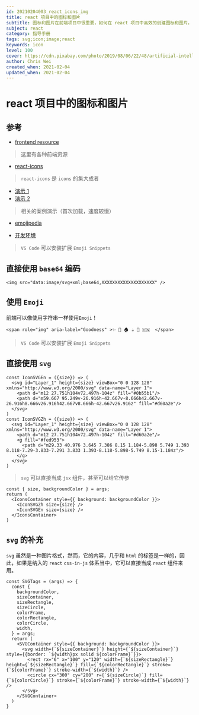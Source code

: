 ```yaml
---
id: 20210204003_react_icons_img
title: react 项目中的图标和图片
subtitle: 图标和图片在前端项目中很重要，如何在 react 项目中高效的创建图标和图片。
subject: react
category: 指导手册
tags: svg;icon;image;react
keywords: icon
level: 100
cover: https://cdn.pixabay.com/photo/2019/08/06/22/48/artificial-intelligence-4389372_960_720.jpg
author: Chris Wei
created_when: 2021-02-04
updated_when: 2021-02-04
---
```


# react 项目中的图标和图片

## 参考

- [frontend resource](/blog/20210129001_frontend_resource)

> 这里有各种前端资源

- [react-icons](https://react-icons.github.io/react-icons/)

> `react-icons` 是 `icons` 的集大成者

- [演示 1](/storybook.html?path=/story/bee-styled-svg-demo--flag-icons)
- [演示 2](/storybook.html?path=/story/bee-styled-svg-demo--html-svg-tags)

> 相关的案例演示（首次加载，速度较慢）

- [emojipedia](https://emojipedia.org/)

- [开发环境](/blog/20210125001_win_dev_env_setup)

> `VS Code` 可以安装扩展 `Emoji Snippets`

## 直接使用 `base64` 编码

```
<img src="data:image/svg+xml;base64,XXXXXXXXXXXXXXXXXXXX" />
```

## 使用 `Emoji`

前端可以像使用字符串一样使用`Emoji`！

```
<span role="img" aria-label="Goodness" >✨ 🍺 🏠 ☕ 🌈 🇨🇳  </span>
```

> `VS Code` 可以安装扩展 `Emoji Snippets`

## 直接使用 `svg`

```
const IconSVGEn = ({size}) => (
  <svg id="Layer_1" height={size} viewBox="0 0 128 128" xmlns="http://www.w3.org/2000/svg" data-name="Layer 1">
    <path d="m12 27.751h104v72.497h-104z" fill="#0b55b1"/>
    <path d="m59.667 95.249v-26.916h-42.667v-8.666h42.667v-26.916h8.666v26.916h42.667v8.666h-42.667v26.916z" fill="#d60a2e"/>
  </svg>
)
const IconSVGZh = ({size}) => (
  <svg id="Layer_1" height={size} viewBox="0 0 128 128" xmlns="http://www.w3.org/2000/svg" data-name="Layer 1">
    <path d="m12 27.751h104v72.497h-104z" fill="#d60a2e"/>
    <g fill="#fed953">
      <path d="m29.33 40.976 3.645 7.386 8.15 1.184-5.898 5.749 1.393 8.118-7.29-3.833-7.291 3.833 1.393-8.118-5.898-5.749 8.15-1.184z"/>
    </g>
  </svg>
)
```

> `svg` 可以直接当成 `jsx` 组件，甚至可以给它传参

```
const { size, backgroundColor } = args;
return (
  <IconsContainer style={{ background: backgroundColor }}>
    <IconSVGZh size={size} />
    <IconSVGEn size={size} />
  </IconsContainer>
)
```

## `svg` 的补充

`svg` 虽然是一种图片格式，然而，它的内容，几乎和 `html` 的标签是一样的，因此，如果是纳入的 `react` `css-in-js` 体系当中，它可以直接当成 `react` 组件来用。

```
const SVGTags = (args) => {
  const { 
    backgroundColor,
    sizeContainer,
    sizeRectangle,
    sizeCircle,
    colorFrame,
    colorRectangle,
    colorCircle,
    width,
  } = args;
  return (
    <SVGContainer style={{ background: backgroundColor }}>
      <svg width={`${sizeContainer}`} height={`${sizeContainer}`} style={{border: `${width}px solid ${colorFrame}`}}>
        <rect rx="6" x="100" y="120" width={`${sizeRectangle}`} height={`${sizeRectangle}`} fill={`${colorRectangle}`} stroke={`${colorFrame}`} stroke-width={`${width}`} />
        <circle cx="300" cy="200" r={`${sizeCircle}`} fill={`${colorCircle}`} stroke={`${colorFrame}`} stroke-width={`${width}`} />
      </svg>
    </SVGContainer>
  )
}
```

